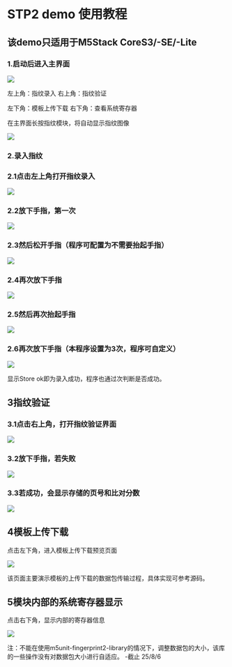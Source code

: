 # STP2 demo 使用教程

## 该demo只适用于M5Stack CoreS3/-SE/-Lite

### 1.启动后进入主界面

![](image/c7966a249406f2c3787723ffaf52321e_5znPDWlM4M.jpg)

左上角：指纹录入 右上角：指纹验证

左下角：模板上传下载 右下角：查看系统寄存器

在主界面长按指纹模块，将自动显示指纹图像

![](image/405f90f810b9df23e6342eb817719da1_9fVbsB2DBR.jpg)

### 2.录入指纹

### 2.1点击左上角打开指纹录入

![](image/9ff5a42911243c068079683c7f63047c_59o0AbeBqO.jpg)

### 2.2放下手指，第一次

![](image/93aa26424bf5a55ed2dfbac6dbdee0e7_yEaVi31FvO.jpg)

### 2.3然后松开手指（程序可配置为不需要抬起手指）

![](image/be1d9abec41647e5d3df1eeb99d8b07e__lAO0LxlcS.jpg)

### 2.4再次放下手指

![](image/6ee0f4c5dbc73bf98ac481ee71d99a03_Vk7iwVAGkW.jpg)

### 2.5然后再次抬起手指

![](image/a23df0ee89d0b4054aaf6433f2e19bcf_A0K0fLM58c.jpg)

### 2.6再次放下手指（本程序设置为3次，程序可自定义）

![](image/f942f1ec1c5a96a2143a65b6c89793f1_5vdkAnFVzV.jpg)

显示Store ok即为录入成功，程序也通过次判断是否成功。

## 3指纹验证

### 3.1点击右上角，打开指纹验证界面

![](image/b51e0d202a2253f2643294babb40d7e6_hLvo787FLs.jpg)

### 3.2放下手指，若失败

![](image/2e1b1c49b966672851616c96ae84e51c_UAdZkIWGDK.jpg)

### 3.3若成功，会显示存储的页号和比对分数

![](image/bbdd61d68542809fba61ef4eccc2c2f1_2ZZBSIk8sU.jpg)

## 4模板上传下载

点击左下角，进入模板上传下载预览页面

![](image/922dd028d2d5b379ddd67eff9259795c_Cb_o5Nsqj_.jpg)

该页面主要演示模板的上传下载的数据包传输过程，具体实现可参考源码。

## 5模块内部的系统寄存器显示

点击右下角，显示内部的寄存器信息

![](image/24ae26b4eab9c8fd73872a0290dbc610_c6u3_bGYj5.jpg)

注：不能在使用m5unit-fingerprint2-library的情况下，调整数据包的大小，该库的一些操作没有对数据包大小进行自适应。 -截止 25/8/6
